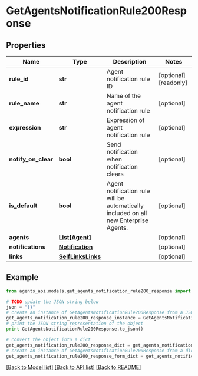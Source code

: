 # GetAgentsNotificationRule200Response


## Properties
Name | Type | Description | Notes
------------ | ------------- | ------------- | -------------
**rule_id** | **str** | Agent notification rule ID | [optional] [readonly] 
**rule_name** | **str** | Name of the agent notification rule | [optional] 
**expression** | **str** | Expression of agent notification rule | [optional] 
**notify_on_clear** | **bool** | Send notification when notification clears | [optional] 
**is_default** | **bool** | Agent notification rule will be automatically included on all new Enterprise Agents. | [optional] 
**agents** | [**List[Agent]**](Agent.md) |  | [optional] 
**notifications** | [**Notification**](Notification.md) |  | [optional] 
**links** | [**SelfLinksLinks**](SelfLinksLinks.md) |  | [optional] 

## Example

```python
from agents_api.models.get_agents_notification_rule200_response import GetAgentsNotificationRule200Response

# TODO update the JSON string below
json = "{}"
# create an instance of GetAgentsNotificationRule200Response from a JSON string
get_agents_notification_rule200_response_instance = GetAgentsNotificationRule200Response.from_json(json)
# print the JSON string representation of the object
print GetAgentsNotificationRule200Response.to_json()

# convert the object into a dict
get_agents_notification_rule200_response_dict = get_agents_notification_rule200_response_instance.to_dict()
# create an instance of GetAgentsNotificationRule200Response from a dict
get_agents_notification_rule200_response_form_dict = get_agents_notification_rule200_response.from_dict(get_agents_notification_rule200_response_dict)
```
[[Back to Model list]](../README.md#documentation-for-models) [[Back to API list]](../README.md#documentation-for-api-endpoints) [[Back to README]](../README.md)


